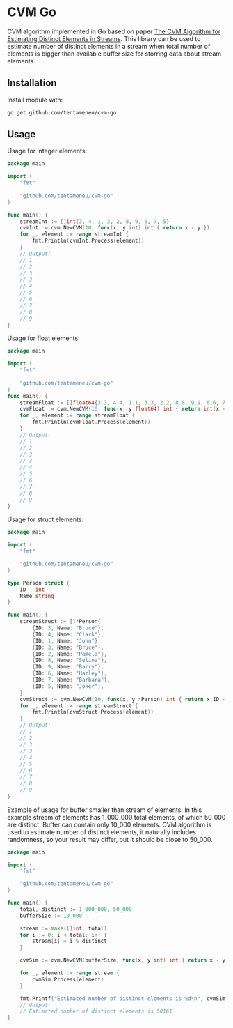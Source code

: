 # CVM Go

CVM algorithm implemented in Go based on paper [The CVM Algorithm for Estimating Distinct Elements in Streams](https://cs.stanford.edu/~knuth/papers/cvm-note.pdf).
This library can be used to estimate number of distinct elements in a stream when total number of elements is bigger than available buffer size for storring data about stream elements.

## Installation

Install module with:

```bash
go get github.com/tentameneu/cvm-go
```

## Usage

Usage for integer elements:

```go
package main

import (
    "fmt"
    
    "github.com/tentameneu/cvm-go"
)

func main() {
    streamInt := []int{3, 4, 1, 3, 2, 8, 9, 6, 7, 5}
    cvmInt := cvm.NewCVM(10, func(x, y int) int { return x - y })
    for _, element := range streamInt {
        fmt.Println(cvmInt.Process(element))
    }
    // Output:
    // 1
    // 2
    // 3
    // 3
    // 4
    // 5
    // 6
    // 7
    // 8
    // 9
}    
```

Usage for float elements:

```go
package main

import (
    "fmt"
    
    "github.com/tentameneu/cvm-go"
)
func main() {
    streamFloat := []float64{3.3, 4.4, 1.1, 3.3, 2.2, 8.8, 9.9, 6.6, 7.7, 5.5}
    cvmFloat := cvm.NewCVM(10, func(x, y float64) int { return int(x - y) })
    for _, element := range streamFloat {
        fmt.Println(cvmFloat.Process(element))
    }
    // Output:
    // 1
    // 2
    // 3
    // 3
    // 4
    // 5
    // 6
    // 7
    // 8
    // 9
}    
```

Usage for struct elements:

```go
package main

import (
    "fmt"

    "github.com/tentameneu/cvm-go"
)

type Person struct {
    ID   int
    Name string
}

func main() {
    streamStruct := []*Person{
        {ID: 3, Name: "Bruce"},
        {ID: 4, Name: "Clark"},
        {ID: 1, Name: "John"},
        {ID: 3, Name: "Bruce"},
        {ID: 2, Name: "Pamela"},
        {ID: 8, Name: "Selina"},
        {ID: 9, Name: "Barry"},
        {ID: 6, Name: "Harley"},
        {ID: 7, Name: "Barbara"},
        {ID: 5, Name: "Joker"},
    }
    cvmStruct := cvm.NewCVM(10, func(x, y *Person) int { return x.ID - y.ID })
    for _, element := range streamStruct {
        fmt.Println(cvmStruct.Process(element))
    }
    // Output:
    // 1
    // 2
    // 3
    // 3
    // 4
    // 5
    // 6
    // 7
    // 8
    // 9
}
```

Example of usage for buffer smaller than stream of elements. In this example stream of elements has 1_000_000 total elements, of which 50_000 are distinct.
Buffer can contain only 10_000 elements. CVM algorithm is used to estimate number of distinct elements, it naturally includes randomness, so your result may differ, but it should be close to 50_000.

```go
package main

import (
    "fmt"

    "github.com/tentameneu/cvm-go"
)

func main() {
    total, distinct := 1_000_000, 50_000
    bufferSize := 10_000

    stream := make([]int, total)
    for i := 0; i < total; i++ {
        stream[i] = i % distinct
    }

    cvmSim := cvm.NewCVM(bufferSize, func(x, y int) int { return x - y })

    for _, element := range stream {
        cvmSim.Process(element)
    }

    fmt.Printf("Estimated number of distinct elements is %d\n", cvmSim.N())
    // Output:
    // Estimated number of distinct elements is 50161
}
```

